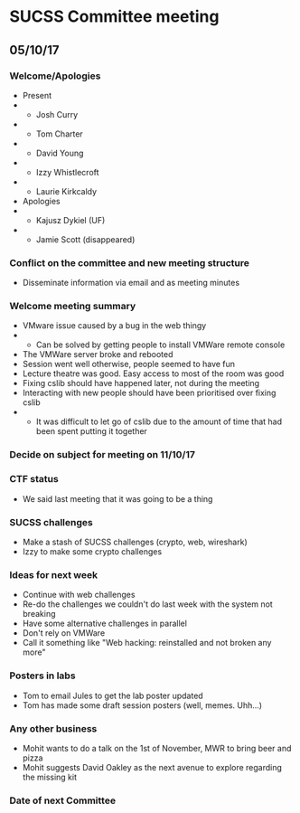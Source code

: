 # SUCSS Committee meeting
## 05/10/17

### Welcome/Apologies
* Present
* * Josh Curry
* * Tom Charter
* * David Young
* * Izzy Whistlecroft
* * Laurie Kirkcaldy
* Apologies
* * Kajusz Dykiel (UF)
* * Jamie Scott (disappeared)

### Conflict on the committee and new meeting structure
* Disseminate information via email and as meeting minutes

### Welcome meeting summary
* VMware issue caused by a bug in the web thingy
* * Can be solved by getting people to install VMWare remote console
* The VMWare server broke and rebooted
* Session went well otherwise, people seemed to have fun
* Lecture theatre was good. Easy access to most of the room was good
* Fixing cslib should have happened later, not during the meeting
* Interacting with new people should have been prioritised over fixing cslib
* * It was difficult to let go of cslib due to the amount of time that had been spent putting it together

### Decide on subject for meeting on 11/10/17

### CTF status
* We said last meeting that it was going to be a thing

### SUCSS challenges
* Make a stash of SUCSS challenges (crypto, web, wireshark)
* Izzy to make some crypto challenges

### Ideas for next week
* Continue with web challenges
* Re-do the challenges we couldn't do last week with the system not breaking
* Have some alternative challenges in parallel
* Don't rely on VMWare
* Call it something like "Web hacking: reinstalled and not broken any more"

### Posters in labs
* Tom to email Jules to get the lab poster updated
* Tom has made some draft session posters (well, memes. Uhh...)

### Any other business
* Mohit wants to do a talk on the 1st of November, MWR to bring beer and pizza
* Mohit suggests David Oakley as the next avenue to explore regarding the missing kit

### Date of next Committee
